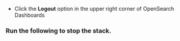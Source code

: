 - Click the **Logout** option in the upper right corner of OpenSearch Dashboards

### Run the following to stop the stack.
